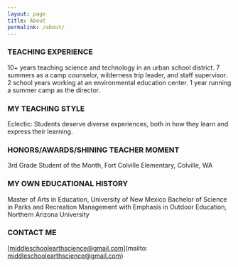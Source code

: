 ```yaml
---
layout: page
title: About
permalink: /about/
---
```


### TEACHING EXPERIENCE
10+ years teaching science and technology in an urban school district.
7 summers as a camp counselor, wilderness trip leader, and staff supervisor.
2 school years working at an environmental education center.
1 year running a summer camp as the director.

### MY TEACHING STYLE
Eclectic: Students deserve diverse experiences, both in how they learn and express their learning.

### HONORS/AWARDS/SHINING TEACHER MOMENT
3rd Grade Student of the Month, Fort Colville Elementary, Colville, WA

### MY OWN EDUCATIONAL HISTORY
Master of Arts in Education, University of New Mexico
Bachelor of Science in Parks and Recreation Management with Emphasis in Outdoor Education, Northern Arizona University

### CONTACT ME

[middleschoolearthscience@gmail.com](mailto: middleschoolearthscience@gmail.com)
